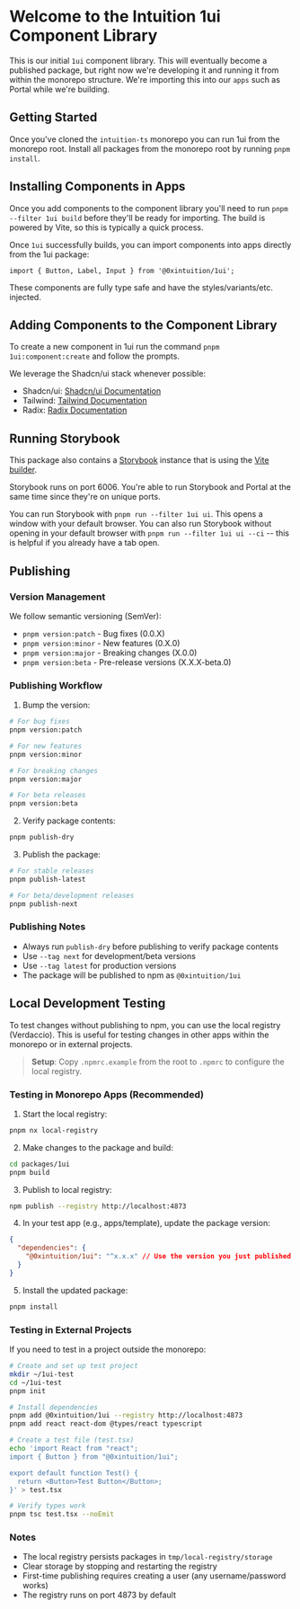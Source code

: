 # Welcome to the Intuition 1ui Component Library

This is our initial `1ui` component library. This will eventually become a published package, but right now we're developing it and running it from within the monorepo structure. We're importing this into our `apps` such as Portal while we're building.

## Getting Started

Once you've cloned the `intuition-ts` monorepo you can run 1ui from the monorepo root. Install all packages from the monorepo root by running `pnpm install`.

## Installing Components in Apps

Once you add components to the component library you'll need to run `pnpm --filter 1ui build` before they'll be ready for importing. The build is powered by Vite, so this is typically a quick process.

Once `1ui` successfully builds, you can import components into apps directly from the 1ui package:

`import { Button, Label, Input } from '@0xintuition/1ui';`

These components are fully type safe and have the styles/variants/etc. injected.

## Adding Components to the Component Library

To create a new component in 1ui run the command `pnpm 1ui:component:create` and follow the prompts.

We leverage the Shadcn/ui stack whenever possible:

- Shadcn/ui: [Shadcn/ui Documentation](https://tailwindcss.com/docs/installation)
- Tailwind: [Tailwind Documentation](https://tailwindcss.com/docs/installation)
- Radix: [Radix Documentation](https://www.radix-ui.com/)

## Running Storybook

This package also contains a [Storybook](https://storybook.js.org/) instance that is using the [Vite builder](https://storybook.js.org/docs/builders/vite).

Storybook runs on port 6006. You're able to run Storybook and Portal at the same time since they're on unique ports.

You can run Storybook with `pnpm run --filter 1ui ui`. This opens a window with your default browser.
You can also run Storybook without opening in your default browser with `pnpm run --filter 1ui ui --ci` -- this is helpful if you already have a tab open.

## Publishing

### Version Management

We follow semantic versioning (SemVer):

- `pnpm version:patch` - Bug fixes (0.0.X)
- `pnpm version:minor` - New features (0.X.0)
- `pnpm version:major` - Breaking changes (X.0.0)
- `pnpm version:beta` - Pre-release versions (X.X.X-beta.0)

### Publishing Workflow

1. Bump the version:

```bash
# For bug fixes
pnpm version:patch

# For new features
pnpm version:minor

# For breaking changes
pnpm version:major

# For beta releases
pnpm version:beta
```

2. Verify package contents:

```bash
pnpm publish-dry
```

3. Publish the package:

```bash
# For stable releases
pnpm publish-latest

# For beta/development releases
pnpm publish-next
```

### Publishing Notes

- Always run `publish-dry` before publishing to verify package contents
- Use `--tag next` for development/beta versions
- Use `--tag latest` for production versions
- The package will be published to npm as `@0xintuition/1ui`

## Local Development Testing

To test changes without publishing to npm, you can use the local registry (Verdaccio). This is useful for testing changes in other apps within the monorepo or in external projects.

> **Setup**: Copy `.npmrc.example` from the root to `.npmrc` to configure the local registry.

### Testing in Monorepo Apps (Recommended)

1. Start the local registry:

```bash
pnpm nx local-registry
```

2. Make changes to the package and build:

```bash
cd packages/1ui
pnpm build
```

3. Publish to local registry:

```bash
npm publish --registry http://localhost:4873
```

4. In your test app (e.g., apps/template), update the package version:

```json
{
  "dependencies": {
    "@0xintuition/1ui": "^x.x.x" // Use the version you just published
  }
}
```

5. Install the updated package:

```bash
pnpm install
```

### Testing in External Projects

If you need to test in a project outside the monorepo:

```bash
# Create and set up test project
mkdir ~/1ui-test
cd ~/1ui-test
pnpm init

# Install dependencies
pnpm add @0xintuition/1ui --registry http://localhost:4873
pnpm add react react-dom @types/react typescript

# Create a test file (test.tsx)
echo 'import React from "react";
import { Button } from "@0xintuition/1ui";

export default function Test() {
  return <Button>Test Button</Button>;
}' > test.tsx

# Verify types work
pnpm tsc test.tsx --noEmit
```

### Notes

- The local registry persists packages in `tmp/local-registry/storage`
- Clear storage by stopping and restarting the registry
- First-time publishing requires creating a user (any username/password works)
- The registry runs on port 4873 by default
